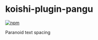 # koishi-plugin-pangu

[![npm](https://img.shields.io/npm/v/koishi-plugin-pangu?style=flat-square)](https://www.npmjs.com/package/koishi-plugin-pangu)

Paranoid text spacing
